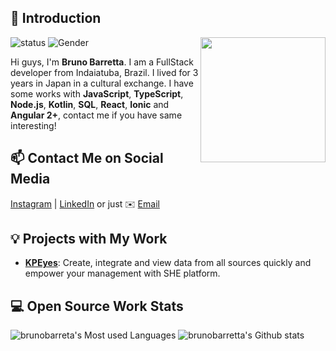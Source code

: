 ## 👋 Introduction

<img align='right' src='https://user-images.githubusercontent.com/5713670/87202985-820dcb80-c2b6-11ea-9f56-7ec461c497c3.gif' width='200"'>

![status](https://img.shields.io/badge/status-up-brightgreen) ![Gender](https://img.shields.io/badge/gender-%F0%9F%A4%B5-lightgrey)

Hi guys, I'm **Bruno Barretta**. I am a FullStack developer from Indaiatuba, Brazil. I lived for 3 years in Japan in a cultural exchange. 
I have some works with **JavaScript**, **TypeScript**, **Node.js**, **Kotlin**, **SQL**, **React**, **Ionic** and **Angular 2+**, contact me if you have same interesting!

## 📫 Contact Me on Social Media

[Instagram][0] | [LinkedIn][1] or just ✉️ [Email](mailto:bruno.barretta@outlook.com)

## 💡 Projects with My Work

- [**KPEyes**](https://www.kpeyes.com.br/): Create, integrate and view data from all sources quickly and empower your management with SHE platform.

## 💻 Open Source Work Stats

![brunobarreta's Most used Languages](https://github-readme-stats.vercel.app/api/top-langs/?username=brunobarretta&theme=dark)
![brunobarretta's Github stats](https://github-readme-stats.vercel.app/api?username=brunobarretta&show_icons=true&theme=dark)

<!--
**brunobarretta/brunobarretta** is a ✨ _special_ ✨ repository because its `README.md` (this file) appears on your GitHub profile.
-->
[0]: https://www.instagram.com/barrettabruno/
[1]: https://www.linkedin.com/in/bruno-barretta-32440669/
